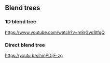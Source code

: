 ## Blend trees



### 1D blend tree
https://www.youtube.com/watch?v=m8rGyoStfgQ


### Direct blend tree
https://youtu.be/ihmPDjiF-zg


